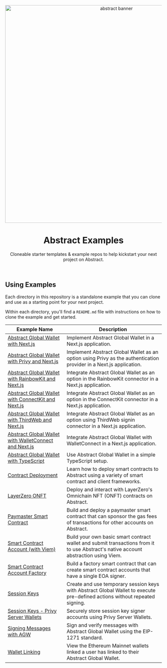 <div align="center">
    <img src="https://mintlify.s3-us-west-1.amazonaws.com/abstract/images/Block.svg" width="700px" alt="abstract banner"/>
    <br />
    <h1>Abstract Examples</h1>
    <p align="center">Cloneable starter templates & example repos to help kickstart your next project on Abstract.
</div>

<br/>

## Using Examples

Each directory in this repository is a standalone example that you can clone and use as a starting point for your next project.

Within each directory, you'll find a `README.md` file with instructions on how to clone the example and get started.

| Example Name                                                                                                                                | Description                                                                                                                         |
| ------------------------------------------------------------------------------------------------------------------------------------------- | ----------------------------------------------------------------------------------------------------------------------------------- |
| [Abstract Global Wallet with Next.js](https://github.com/Abstract-Foundation/examples/tree/main/agw-nextjs)                                 | Implement Abstract Global Wallet in a Next.js application.                                                                          |
| [Abstract Global Wallet with Privy and Next.js](https://github.com/Abstract-Foundation/examples/tree/main/agw-privy-nextjs)                 | Implement Abstract Global Wallet as an option using Privy as the authentication provider in a Next.js application.                  |
| [Abstract Global Wallet with RainbowKit and Next.js](https://github.com/Abstract-Foundation/examples/tree/main/agw-rainbowkit-nextjs)       | Integrate Abstract Global Wallet as an option in the RainbowKit connector in a Next.js application.                                 |
| [Abstract Global Wallet with ConnectKit and Next.js](https://github.com/Abstract-Foundation/examples/tree/main/agw-connectkit-nextjs)       | Integrate Abstract Global Wallet as an option in the ConnectKit connector in a Next.js application.                                 |
| [Abstract Global Wallet with ThirdWeb and Next.js](https://github.com/Abstract-Foundation/examples/tree/main/agw-thirdweb-nextjs)           | Integrate Abstract Global Wallet as an option using ThirdWeb signin connector in a Next.js application.                             |
| [Abstract Global Wallet with WalletConnect and Next.js](https://github.com/Abstract-Foundation/examples/tree/main/agw-walletconnect-nextjs) | Integrate Abstract Global Wallet with WalletConnect in a Next.js application.                                                       |
| [Abstract Global Wallet with TypeScript](https://github.com/Abstract-Foundation/examples/tree/main/agw-typescript)                          | Use Abstract Global Wallet in a simple TypeScript setup.                                                                            |
| [Contract Deployment](https://github.com/Abstract-Foundation/examples/tree/main/contract-deployment)                                        | Learn how to deploy smart contracts to Abstract using a variety of smart contract and client frameworks.                            |
| [LayerZero ONFT](https://github.com/Abstract-Foundation/examples/tree/main/layerzero-onft)                                                  | Deploy and interact with LayerZero's Omnichain NFT (ONFT) contracts on Abstract.                                                    |
| [Paymaster Smart Contract](https://github.com/Abstract-Foundation/examples/tree/main/paymasters)                                            | Build and deploy a paymaster smart contract that can sponsor the gas fees of transactions for other accounts on Abstract.           |
| [Smart Contract Account (with Viem)](https://github.com/Abstract-Foundation/examples/tree/main/smart-contract-accounts-viem)                | Build your own basic smart contract wallet and submit transactions from it to use Abstract's native account abstraction using Viem. |
| [Smart Contract Account Factory](https://github.com/Abstract-Foundation/examples/tree/main/smart-contract-account-factory)                  | Build a factory smart contract that can create smart contract accounts that have a single EOA signer.                               |
| [Session Keys](https://github.com/Abstract-Foundation/examples/tree/main/session-keys)                                                      | Create and use temporary session keys with Abstract Global Wallet to execute pre-defined actions without repeated signing.          |
| [Session Keys - Privy Server Wallets](https://github.com/Abstract-Foundation/examples/tree/main/server-wallets-session-keys)                | Securely store session key signer accounts using Privy Server Wallets.                                                              |
| [Signing Messages with AGW](https://github.com/Abstract-Foundation/examples/tree/main/agw-signing-messages)                                 | Sign and verify messages with Abstract Global Wallet using the EIP-1271 standard.                                                   |
| [Wallet Linking](https://github.com/Abstract-Foundation/examples/tree/main/agw-eoa-linking)                                                 | View the Ethereum Mainnet wallets linked a user has linked to their Abstract Global Wallet.                                         |
